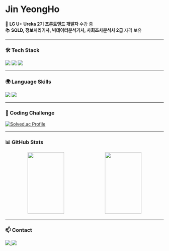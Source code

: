 <h1>Jin YeongHo</h1>

🌱 **LG U+ Ureka 2기 프론트엔드 개발자** 수강 중  
📚 **SQLD, 정보처리기사, 빅데이터분석기사, 사회조사분석사 2급** 자격 보유  

---

### 🛠 Tech Stack  
<p>
  <img src="https://img.shields.io/badge/Python-3776AB?style=flat&logo=python&logoColor=white"/>
  <img src="https://img.shields.io/badge/Android%20Studio-3DDC84?style=flat&logo=android-studio&logoColor=white"/>
  <img src="https://img.shields.io/badge/MySQL-4479A1?style=flat&logo=mysql&logoColor=white"/>
</p>

---

### 🌍 Language Skills  
<p>
  <img src="https://img.shields.io/badge/TOEIC-750-blue?style=flat&logo=google-translate&logoColor=white"/>
  <img src="https://img.shields.io/badge/JLPT_N2-FFA500?style=flat&logo=notion&logoColor=white"/>
</p>

---

### 🎯 Coding Challenge  
[![Solved.ac Profile](http://mazassumnida.wtf/api/v2/generate_badge?boj=kuru2141)](https://solved.ac/kuru2141)

---

### 📊 GitHub Stats  
<div align="center">
  <img src="https://github-readme-stats.vercel.app/api?username=kuru2141&show_icons=true&theme=radical" width="48%" height="195px"/>
  <img src="https://github-readme-streak-stats.herokuapp.com/?user=kuru2141&theme=radical" width="48%" height="195px"/>
</div>

---

### 📫 Contact  
<p>
  <a href="mailto:jinyh2141@gmail.com">
    <img src="https://img.shields.io/badge/Gmail-D14836?style=flat&logo=gmail&logoColor=white"/>
  </a>
  <a href="https://www.instagram.com/jinyh2141">
    <img src="https://img.shields.io/badge/Instagram-E4405F?style=flat&logo=instagram&logoColor=white"/>
  </a>
</p>
